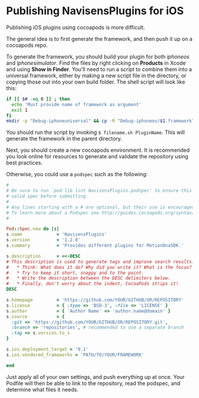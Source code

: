 # Publishing NavisensPlugins for iOS

Publishing iOS plugins using cocoapods is more difficult.

The general idea is to first generate the framework, and then push it up on a cocoapods repo.

To generate the framework, you should build your plugin for both *iphoneos* and *iphonesimulator*. Find the files by right clicking on **Products** in Xcode and using **Show in Finder**. You'll need to run a script to combine them into a universal framework, either by making a new script file in the directory, or copying those out into your own build folder. The shell script will look like this:

```bash
if [[ $# -eq 0 ]] ; then
  echo 'Must provide name of framework as argument'
  exit 1
fi
mkdir -p "Debug-iphoneuniversal" && cp -R "Debug-iphoneos/$1.framework" "Debug-iphoneuniversal/" && cp -R "Debug-iphonesimulator/$1.framework/Modules/$1.swiftmodule/." "Debug-iphoneuniversal/$1.framework/Modules/$1.swiftmodule" && lipo -create -output "Debug-iphoneuniversal/$1.framework/$1" "Debug-iphonesimulator/$1.framework/$1" "Debug-iphoneos/$1.framework/$1" && cp -R "Debug-iphoneuniversal/$1.framework" "../" && echo "Succesfully created $1.framework"
```

You should run the script by invoking `$ filename.sh PluginName`. This will generate the framework in the parent directory.

Next, you should create a new cocoapods environment. It is recommended you look online for resources to generate and validate the repository using best practices.

Otherwise, you could use a `podspec` such as the following:

```ruby
#
# Be sure to run `pod lib lint NavisensPlugins.podspec' to ensure this is a
# valid spec before submitting.
#
# Any lines starting with a # are optional, but their use is encouraged
# To learn more about a Podspec see http://guides.cocoapods.org/syntax/podspec.html
#

Pod::Spec.new do |s|
s.name             = 'NavisensPlugins'
s.version          = '1.2.0'
s.summary          = 'Provides different plugins for MotionDnaSDK.'

s.description      = <<-DESC
# This description is used to generate tags and improve search results.
#   * Think: What does it do? Why did you write it? What is the focus?
#   * Try to keep it short, snappy and to the point.
#   * Write the description between the DESC delimiters below.
#   * Finally, don't worry about the indent, CocoaPods strips it!
DESC

s.homepage         = 'https://github.com/YOUR/GITHUB/OR/REPOSITORY'
s.license          = { :type => 'BSD-3', :file => 'LICENSE' }
s.author           = { 'Author Name' => 'author.name@domain' }
s.source           = {
  :git => 'https://github.com/YOUR/GITHUB/OR/REPOSITORY.git',
  :branch => 'repositories', # recommended to use a separate branch
  :tag => s.version.to_s
}

s.ios.deployment_target = '9.1'
s.ios.vendored_frameworks = 'PATH/TO/YOUR/FRAMEWORK'

end
```

Just apply all of your own settings, and push everything up at once. Your Podfile will then be able to link to the repository, read the podspec, and determine what files it needs.

